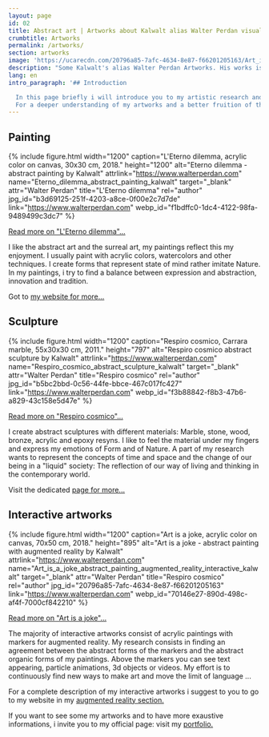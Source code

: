```yaml
---
layout: page
id: 02
title: Abstract art | Artworks about Kalwalt alias Walter Perdan visual artist.
crumbtitle: Artworks
permalink: /artworks/
section: artworks
image: 'https://ucarecdn.com/20796a85-7afc-4634-8e87-f66201205163/Art_is_a_joke_abstract_painting_augmented_reality_interactive_kalwalt.jpg'
description: "Some Kalwalt's alias Walter Perdan Artworks. His works is mainly focused on abstract art. For an exaustive list of artworks go to the attached link."
lang: en
intro_paragraph: '## Introduction

  In this page briefly i will introduce you to my artistic research and i will explain some fields in which i like to express with. It does not want to be an exhaustive explanation but rather a quick review of my main fields of expression.
  For a deeper understanding of my artworks and a better fruition of them, i suggest a visit to my official artistic website.'
---
```

## Painting

{% include figure.html width="1200" caption="L'Eterno dilemma, acrylic color on canvas, 30x30 cm, 2018." height="1200" alt="Eterno dilemma - abstract painting by Kalwalt" attrlink="https://www.walterperdan.com" name="Eterno_dilemma_abstract_painting_kalwalt" target="_blank" attr="Walter Perdan" title="L'Eterno dilemma" rel="author" jpg_id="b3d69125-251f-4203-a8ce-0f00e2c7d7de" link="https://www.walterperdan.com" webp_id="f1bdffc0-1dc4-4122-98fa-9489499c3dc7" %}

<a href="https://www.walterperdan.com/en/artworks/painting/2018-painting/eterno-dilemma-en" >Read more on "L'Eterno dilemma"...</a>

I like the abstract art and the surreal art, my paintings reflect this my enjoyment.
I usually paint with acrylic colors, watercolors and other techniques. I create forms that represent state of mind rather imitate Nature. In my paintings, i try to find a balance between expression and abstraction, innovation and tradition.

Got to [my website for more...](https://www.walterperdan.com/en/artworks/painting/painting-intro)

## Sculpture

{% include figure.html width="1200" caption="Respiro cosmico, Carrara marble, 55x30x30 cm, 2011." height="797" alt="Respiro cosmico abstract sculpture by Kalwalt" attrlink="https://www.walterperdan.com" name="Respiro_cosmico_abstract_sculpture_kalwalt" target="_blank" attr="Walter Perdan" title="Respiro cosmico" rel="author" jpg_id="b5bc2bbd-0c56-44fe-bbce-467c017fc427" link="https://www.walterperdan.com" webp_id="f3b88842-f8b3-47b6-a829-43c158e5d47e" %}

<a href="https://www.walterperdan.com/en/artworks/sculpture/marble/respiro-cosmico-abstract-sculpture" >Read more on "Respiro cosmico"...</a>

I create abstract sculptures with different materials: Marble, stone, wood, bronze, acrylic and epoxy resyns.
I like to feel the material under my fingers and express my emotions of Form and of Nature. A part of my research wants to represent the concepts of time and space and the change of our being in a "liquid" society: The reflection of our way of living and thinking in the contemporary world.

Visit the dedicated [page for more...](https://www.walterperdan.com/en/artworks/sculpture/sculpture-intro)

## Interactive artworks

{% include figure.html width="1200" caption="Art is a joke, acrylic color on canvas, 70x50 cm, 2018." height="895" alt="Art is a joke - abstract painting with augmented reality by Kalwalt" attrlink="https://www.walterperdan.com" name="Art_is_a_joke_abstract_painting_augmented_reality_interactive_kalwalt" target="_blank" attr="Walter Perdan" title="Respiro cosmico" rel="author" jpg_id="20796a85-7afc-4634-8e87-f66201205163" link="https://www.walterperdan.com" webp_id="70146e27-890d-498c-af4f-7000cf842210" %}

<a href="https://www.walterperdan.com/en/artworks/painting/2018-painting/artisajoke-abstract-painting" >Read more on "Art is a joke"...</a>

The majority of interactive artworks consist of acrylic paintings with markers for augmented reality.
My research consists in finding an agreement between the abstract forms of the markers and
the abstract organic forms of my paintings. Above the markers you can see text appearing, particle animations, 3d objects or videos. My effort is to continuously find new ways to make art and move the limit of language ...

For a complete description of my interactive artworks i suggest to you to go to my website in my [augmented reality section.](https://www.walterperdan.com/en/artworks/new-media/augmented-reality)

If you want to see some my artworks and to have more exaustive informations, i invite you to my official page: visit my [portfolio.](https://www.walterperdan.com/en/artworks/contemporary-art-portfolio)
